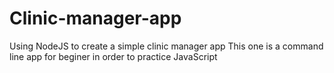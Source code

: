 # Clinic-manager-app
 Using NodeJS to create a simple clinic manager app
 This one is a command line app for beginer in order to practice JavaScript
